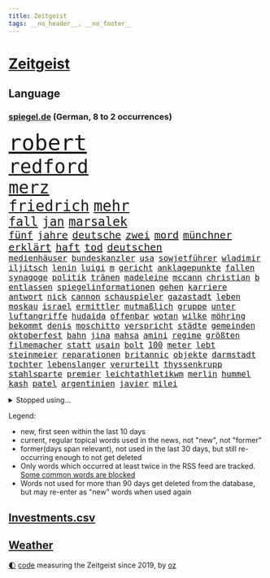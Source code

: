 ```yaml
---
title: Zeitgeist
tags: __no_header__, __no_footer__
---
```


# [Zeitgeist](https://oliz.io/zeitgeist/)

## Language

<h3><a href="https://www.spiegel.de" target="_blank">spiegel.de</a> (German, 8 to 2 occurrences)</h3>
<p style="font-family:monospace">
<span style="font-size:32pt"><a href="news_links.html#robert" class="current">robert</a></span>
<br>
<span style="font-size:28pt"><a href="news_links.html#redford" class="new">redford</a></span>
<br>
<span style="font-size:25pt"><a href="news_links.html#merz" class="current">merz</a></span>
<br>
<span style="font-size:22pt"><a href="news_links.html#friedrich" class="current">friedrich</a></span>
<span style="font-size:22pt"><a href="news_links.html#mehr" class="current">mehr</a></span>
<br>
<span style="font-size:18pt"><a href="news_links.html#fall" class="current">fall</a></span>
<span style="font-size:18pt"><a href="news_links.html#jan" class="current">jan</a></span>
<span style="font-size:18pt"><a href="news_links.html#marsalek" class="current">marsalek</a></span>
<br>
<span style="font-size:15pt"><a href="news_links.html#fünf" class="current">fünf</a></span>
<span style="font-size:15pt"><a href="news_links.html#jahre" class="current">jahre</a></span>
<span style="font-size:15pt"><a href="news_links.html#deutsche" class="current">deutsche</a></span>
<span style="font-size:15pt"><a href="news_links.html#zwei" class="current">zwei</a></span>
<span style="font-size:15pt"><a href="news_links.html#mord" class="current">mord</a></span>
<span style="font-size:15pt"><a href="news_links.html#münchner" class="current">münchner</a></span>
<span style="font-size:15pt"><a href="news_links.html#erklärt" class="current">erklärt</a></span>
<span style="font-size:15pt"><a href="news_links.html#haft" class="current">haft</a></span>
<span style="font-size:15pt"><a href="news_links.html#tod" class="current">tod</a></span>
<span style="font-size:15pt"><a href="news_links.html#deutschen" class="current">deutschen</a></span>
<br>
<span style="font-size:12pt"><a href="news_links.html#medienhäuser" class="new">medienhäuser</a></span>
<span style="font-size:12pt"><a href="news_links.html#bundeskanzler" class="current">bundeskanzler</a></span>
<span style="font-size:12pt"><a href="news_links.html#usa" class="current">usa</a></span>
<span style="font-size:12pt"><a href="news_links.html#sowjetführer" class="new">sowjetführer</a></span>
<span style="font-size:12pt"><a href="news_links.html#wladimir" class="current">wladimir</a></span>
<span style="font-size:12pt"><a href="news_links.html#iljitsch" class="new">iljitsch</a></span>
<span style="font-size:12pt"><a href="news_links.html#lenin" class="current">lenin</a></span>
<span style="font-size:12pt"><a href="news_links.html#luigi" class="current">luigi</a></span>
<span style="font-size:12pt"><a href="news_links.html#m" class="current">m</a></span>
<span style="font-size:12pt"><a href="news_links.html#gericht" class="current">gericht</a></span>
<span style="font-size:12pt"><a href="news_links.html#anklagepunkte" class="new">anklagepunkte</a></span>
<span style="font-size:12pt"><a href="news_links.html#fallen" class="current">fallen</a></span>
<span style="font-size:12pt"><a href="news_links.html#synagoge" class="new">synagoge</a></span>
<span style="font-size:12pt"><a href="news_links.html#politik" class="current">politik</a></span>
<span style="font-size:12pt"><a href="news_links.html#tränen" class="current">tränen</a></span>
<span style="font-size:12pt"><a href="news_links.html#madeleine" class="current">madeleine</a></span>
<span style="font-size:12pt"><a href="news_links.html#mccann" class="current">mccann</a></span>
<span style="font-size:12pt"><a href="news_links.html#christian" class="current">christian</a></span>
<span style="font-size:12pt"><a href="news_links.html#b" class="current">b</a></span>
<span style="font-size:12pt"><a href="news_links.html#entlassen" class="current">entlassen</a></span>
<span style="font-size:12pt"><a href="news_links.html#spiegelinformationen" class="current">spiegelinformationen</a></span>
<span style="font-size:12pt"><a href="news_links.html#gehen" class="current">gehen</a></span>
<span style="font-size:12pt"><a href="news_links.html#karriere" class="current">karriere</a></span>
<span style="font-size:12pt"><a href="news_links.html#antwort" class="current">antwort</a></span>
<span style="font-size:12pt"><a href="news_links.html#nick" class="current">nick</a></span>
<span style="font-size:12pt"><a href="news_links.html#cannon" class="new">cannon</a></span>
<span style="font-size:12pt"><a href="news_links.html#schauspieler" class="current">schauspieler</a></span>
<span style="font-size:12pt"><a href="news_links.html#gazastadt" class="current">gazastadt</a></span>
<span style="font-size:12pt"><a href="news_links.html#leben" class="current">leben</a></span>
<span style="font-size:12pt"><a href="news_links.html#moskau" class="current">moskau</a></span>
<span style="font-size:12pt"><a href="news_links.html#israel" class="current">israel</a></span>
<span style="font-size:12pt"><a href="news_links.html#ermittler" class="current">ermittler</a></span>
<span style="font-size:12pt"><a href="news_links.html#mutmaßlich" class="current">mutmaßlich</a></span>
<span style="font-size:12pt"><a href="news_links.html#gruppe" class="current">gruppe</a></span>
<span style="font-size:12pt"><a href="news_links.html#unter" class="current">unter</a></span>
<span style="font-size:12pt"><a href="news_links.html#luftangriffe" class="current">luftangriffe</a></span>
<span style="font-size:12pt"><a href="news_links.html#hudaida" class="new">hudaida</a></span>
<span style="font-size:12pt"><a href="news_links.html#offenbar" class="current">offenbar</a></span>
<span style="font-size:12pt"><a href="news_links.html#wotan" class="current">wotan</a></span>
<span style="font-size:12pt"><a href="news_links.html#wilke" class="current">wilke</a></span>
<span style="font-size:12pt"><a href="news_links.html#möhring" class="current">möhring</a></span>
<span style="font-size:12pt"><a href="news_links.html#bekommt" class="current">bekommt</a></span>
<span style="font-size:12pt"><a href="news_links.html#denis" class="current">denis</a></span>
<span style="font-size:12pt"><a href="news_links.html#moschitto" class="new">moschitto</a></span>
<span style="font-size:12pt"><a href="news_links.html#verspricht" class="current">verspricht</a></span>
<span style="font-size:12pt"><a href="news_links.html#städte" class="current">städte</a></span>
<span style="font-size:12pt"><a href="news_links.html#gemeinden" class="current">gemeinden</a></span>
<span style="font-size:12pt"><a href="news_links.html#oktoberfest" class="current">oktoberfest</a></span>
<span style="font-size:12pt"><a href="news_links.html#bahn" class="current">bahn</a></span>
<span style="font-size:12pt"><a href="news_links.html#jina" class="new">jina</a></span>
<span style="font-size:12pt"><a href="news_links.html#mahsa" class="new">mahsa</a></span>
<span style="font-size:12pt"><a href="news_links.html#amini" class="new">amini</a></span>
<span style="font-size:12pt"><a href="news_links.html#regime" class="current">regime</a></span>
<span style="font-size:12pt"><a href="news_links.html#größten" class="current">größten</a></span>
<span style="font-size:12pt"><a href="news_links.html#filmemacher" class="current">filmemacher</a></span>
<span style="font-size:12pt"><a href="news_links.html#statt" class="current">statt</a></span>
<span style="font-size:12pt"><a href="news_links.html#usain" class="new">usain</a></span>
<span style="font-size:12pt"><a href="news_links.html#bolt" class="new">bolt</a></span>
<span style="font-size:12pt"><a href="news_links.html#100" class="current">100</a></span>
<span style="font-size:12pt"><a href="news_links.html#meter" class="current">meter</a></span>
<span style="font-size:12pt"><a href="news_links.html#lebt" class="current">lebt</a></span>
<span style="font-size:12pt"><a href="news_links.html#steinmeier" class="current">steinmeier</a></span>
<span style="font-size:12pt"><a href="news_links.html#reparationen" class="new">reparationen</a></span>
<span style="font-size:12pt"><a href="news_links.html#britannic" class="new">britannic</a></span>
<span style="font-size:12pt"><a href="news_links.html#objekte" class="current">objekte</a></span>
<span style="font-size:12pt"><a href="news_links.html#darmstadt" class="current">darmstadt</a></span>
<span style="font-size:12pt"><a href="news_links.html#tochter" class="current">tochter</a></span>
<span style="font-size:12pt"><a href="news_links.html#lebenslanger" class="current">lebenslanger</a></span>
<span style="font-size:12pt"><a href="news_links.html#verurteilt" class="current">verurteilt</a></span>
<span style="font-size:12pt"><a href="news_links.html#thyssenkrupp" class="current">thyssenkrupp</a></span>
<span style="font-size:12pt"><a href="news_links.html#stahlsparte" class="new">stahlsparte</a></span>
<span style="font-size:12pt"><a href="news_links.html#premier" class="current">premier</a></span>
<span style="font-size:12pt"><a href="news_links.html#leichtathletikwm" class="current">leichtathletikwm</a></span>
<span style="font-size:12pt"><a href="news_links.html#merlin" class="current">merlin</a></span>
<span style="font-size:12pt"><a href="news_links.html#hummel" class="new">hummel</a></span>
<span style="font-size:12pt"><a href="news_links.html#kash" class="new">kash</a></span>
<span style="font-size:12pt"><a href="news_links.html#patel" class="new">patel</a></span>
<span style="font-size:12pt"><a href="news_links.html#argentinien" class="current">argentinien</a></span>
<span style="font-size:12pt"><a href="news_links.html#javier" class="current">javier</a></span>
<span style="font-size:12pt"><a href="news_links.html#milei" class="current">milei</a></span>
</p>
<details>
<summary>Stopped using...</summary>
<p class="former" style="font-size:12pt">
schwarzen(1791) statement(1790) alexej(1789) bisherige(1789) krankenhäuser(1789) nawalny(1789) schleswigholstein(1789) umfeld(1789) alarm(1788) egal(1788) persönliche(1788) schildert(1788) skandal(1788) ungewöhnlich(1788) übergriffe(1788) angeklagte(1787) arbeitsplatz(1787) entschädigung(1787) kriminelle(1787) la(1787) lohnt(1787) obama(1787) versteigert(1787) willen(1787) 37(1786) berichte(1786) einstieg(1786) favoriten(1786) florian(1786) grad(1786) riss(1786) alkohol(1785) begleitet(1785) geboren(1785) planeten(1785) cristiano(1784) gefährden(1784) ronaldo(1784) unbekannten(1784) entgegen(1783) hass(1783) vorübergehend(1783) weltweite(1783) 2016(1782) rückschlag(1782) verschiebt(1782) anne(1781) endgültig(1780) ermöglichen(1780) geklärt(1780) leid(1780) lust(1780) tödlicher(1780) gemeldet(1779) inflation(1779) plus(1779) termin(1779) zusammenhang(1779) null(1778) philipp(1778) beschluss(1777) schien(1777) englischen(1776) springt(1776) verbindet(1776) klären(1775) 32(1773) nerven(1773) auswirkungen(1772) aktivistin(1771) see(1771) eigener(1769) einschränkungen(1769) schnellen(1769) holocaust(1764) geprägt(1763) brach(1762) aufhalten(1758) gelandet(1758) wem(1758) ältere(1758) hilfen(1755) verständnis(1752) pleite(1751) training(1748) kandidatur(1742) günther(1740) konzert(1739) blut(1600) übrig(1600) interessen(1591) finanziert(1590) lehren(1547) kleidung(1528) volk(1527) stehlen(1463) gemeinschaft(1450) spiegelkorrespondent(1438) älteste(1427) magazin(1406) front(1371) unserem(1371) seltene(1362) fördern(1338) desto(1324) emotionalen(1307) 2014(1304) jennifer(1278) brandenburger(1267) iranische(1255) flüchten(1254) erlauben(1235) zentrale(1215) umstände(1214) kaffee(1181) jugendlicher(1177) misshandelt(1174) grün(1166) tode(1130) offizielle(1125) nationaltrainer(1075) begegnung(1065) staates(1012) steigern(999) mag(980) praxis(971) landwirte(956) startups(948) islamistischen(945) kleinere(935) uefa(927) vermeintliche(927) betreiben(901) angerichtet(885) kollidiert(882) glas(877) fisch(861) urlauber(856) gehandelt(831) gelände(829) kurzer(816) sizilien(809) sächsischen(809) drastische(807) rechtsextremer(807) festgestellt(800) zwischenfall(800) langjährigen(795) queere(790) nahostkonflikt(774) nächster(757) kranke(749) torwart(749) genossen(747) ausnahmezustand(742) kandidiert(737) goldenen(731) 24jährige(730) rechtsextremisten(729) achtzigerjahren(719) miliz(714) verspottet(711) oppositionspolitiker(706) demokratischen(704) 85(693) raumstation(692) gerechnet(690) veröffentlichung(689) version(688) aufruhr(686) stimmte(682) mancherorts(675) klingen(662) kostenlos(644) produzent(643) franzose(642) haftstrafen(642) abgeordneter(620) umstrittenes(620) dorthin(615) zurückgewiesen(613) iss(608) finanziellen(605) passagier(596) wettkampf(594) audi(590) firmenchef(590) harvey(571) mats(570) gefälschte(568) hummels(566) abgewiesen(564) mallorca(558) verzögern(554) wütet(543) möglichkeit(542) rheinmetall(537) planung(536) outfits(532) überlassen(531) bgh(524) getreten(511) fahrrad(510) elefanten(508) größtes(505) escooter(503) bräuchte(499) instanz(499) ablauf(493) versuchter(493) ungewollt(492) telekom(491) grenzkontrollen(489) sprecher(483) kryptowährung(481) gemessen(464) jeweils(463) stiegen(463) ignorieren(462) palästinensern(462) schütze(462) beschließen(459) suchten(450) allmählich(449) 200000(448) verwaltungsgericht(443) gesteuert(440) schwangerschaft(439) co₂ausstoß(435) enttäuschung(434) umsatz(433) zeug(431) strebt(430) extremen(427) feuert(427) eingebrochen(425) westküste(425) zerstörten(416) glaube(412) anruf(411) auszugeben(407) schwierigen(404) verstorben(402) 130(400) rechtsextrem(393) klimakonferenz(390) geheimdienste(389) northvolt(389) britin(385) one(384) versammeln(383) aktionäre(382) liveblog(381) staatsoberhaupt(378) ausgetauscht(371) verbannt(368) schwedischen(367) versorgen(358) bauarbeiten(357) cem(356) özdemir(356) biografie(355) doku(354) teuersten(351) namibia(347) festgehalten(343) leipziger(341) 71(340) bastelt(340) erholung(340) bezos(337) härteren(335) hof(333) morgens(331) unterschiedliche(330) mängel(329) mohamed(328) königreich(327) ursprung(327) gemeinde(326) superkraft(323) brett(320) apps(318) traditionellen(317) gedenkt(316) kern(316) klubwm(316) aktueller(313) vorstellungen(311) aufrüstung(309) dunkelheit(307) zunehmende(307) meteorologen(306) zustände(306) auskommen(303) exporte(302) ultimatum(301) spdfraktionschef(297) gefährdung(296) mittagessen(296) odessa(296) unterschiedlichen(296) weinstein(296) runden(292) überfallen(287) sexismus(284) gefängnisstrafe(282) queeren(281) winden(280) fraktionschef(279) zwingen(279) konferenz(273) pompeji(273) trotzt(273) verständigt(271) zehntausenden(270) südkoreas(269) 97(267) entfacht(266) begreifen(265) schlange(265) bielefeld(264) übergeben(264) ed(260) sheeran(260) wirtz(260) bonn(258) vorläufig(258) brutaler(255) ordnung(253) bewusstlos(252) chaotische(252) medizinischen(252) steffi(251) verzicht(251) strategisch(250) rückkehrer(249) skurrile(249) absolut(248) aktive(248) internationaler(248) lieferung(248) südwesten(248) verwirrung(248) community(246) faktoren(246) affront(245) nasa(245) natochef(244) schattenflotte(243) ausreichend(240) schülern(240) erwartete(239) winzige(238) abgeschlossen(234) beliebtes(234) unabhängiger(233) arte(232) batteriehersteller(231) trinkwasser(231) re(228) rereportage(228) führerschein(227) mail(227) übers(226) promille(223) wirtschaftsleistung(223) londons(222) tauchen(222) begegnet(221) eurozone(221) grill(221) malen(221) zweites(221) massiver(220) mütterrente(220) bedauert(219) spiegelleser(218) atomkraftwerk(217) getrennte(216) bauch(215) besseres(215) kälte(215) firewall(213) gift(212) berge(210) einzuschränken(209) fußgänger(209) gemüse(209) vorbereitungen(209) interviews(208) ostdeutsche(208) ruhm(208) wilder(207) außenhandel(206) dazwischen(206) weltspitze(206) nützt(202) abschieben(199) rückgängig(199) aschaffenburg(198) steuererklärung(198) kapitel(197) stürmen(197) fedchef(196) universitäten(195) berechnung(194) sicherer(194) cannes(192) nähern(192) zugenommen(189) darfur(188) heißer(188) erden(187) friedensabkommen(185) ulrich(184) ausschluss(183) kulturstaatsminister(182) gazakonflikt(181) usvizepräsident(181) benutzt(180) karlheinz(180) tiefsten(180) verschwindet(180) gefangenenaustausch(179) lahme(179) trophäe(179) dokumentarfilm(178) warfen(177) grok(175) beherrschen(174) demokratischer(172) hamm(172) mexikanischen(172) steuergeld(172) zecken(172) küstenwache(171) vorantreiben(171) bröckelt(170) vernichten(169) reichsbürgergruppe(168) verpflichtungen(167) wahlkreis(167) bestehenden(166) ansatz(165) gerichtet(165) haifa(165) prozesse(165) ungewöhnliches(165) britisches(164) linda(164) toronto(164) sammlung(163) übung(163) enfant(162) terrible(162) extennisstar(161) galatasaray(161) repräsentative(161) ron(160) internes(159) pokalfinale(159) benannt(158) nutzten(158) wandte(158) inspirieren(157) kretschmann(157) ukrainern(157) winfried(157) 1995(156) wartezeiten(156) miguel(155) teufel(155) bauer(154) beschlossene(154) amazonasgebiet(153) wertlos(152) besprechen(151) geldern(151) geplantes(151) verabschiedete(150) aufgegriffen(149) gynäkologe(149) heldin(149) woidke(149) angezündet(148) einseitiges(148) gefüllt(148) hurra(148) warschau(148) abtreibungsrecht(147) chatbots(147) ernennt(147) urteilte(147) c(146) fähig(146) stürme(146) 61(144) einschränkung(144) willkommen(144) wirtschaftlicher(144) zollstreits(143) amtsvorgänger(142) breite(142) unerlaubt(142) vorlesen(142) chan(141) einschränken(141) schimmel(141) verkürzen(141) weitaus(141) klang(139) nürnberger(139) kampfhandlungen(138) clooney(137) feministin(137) strompreise(137) leinwand(135) sturzfluten(135) spontan(134) stich(134) abwechslung(133) bewegenden(133) seltenheit(133) verunsichern(133) reinigen(132) sofortiger(132) terrorverdacht(132) begünstigt(131) fitzek(131) arminia(130) genf(130) masters(130) wolfram(130) erwerb(129) summen(129) wassersparen(129) überfüllte(129) funktion(128) lies(128) präsidentschaftskandidat(128) vorfeld(128) anja(127) auftragsbücher(127) kalifornische(127) norddeutsche(127) weiterspielen(127) information(126) irreführende(126) rädern(126) street(126) wachsendes(126) wirtschaftsvertreter(126) coman(125) eindeutige(125) thiel(125) unruhen(125) auftauchen(124) erkenntnis(124) gedächtnis(124) jackie(124) kleinem(124) rüstungsgüter(124) varianten(124) bewährungsstrafen(123) graffiti(123) telegram(121) vereinbarte(121) fischen(119) ronald(119) turniere(119) feier(118) joel(118) kathedrale(118) beantragen(116) dahin(116) ferien(116) laune(116) yair(116) barça(115) exporteure(115) kaschmir(115) aß(114) cochef(114) magath(114) susanne(114) tabletten(114) usjustizministerium(114) notenbankchef(113) schleppend(113) slogans(113) uswirtschaft(113) verletzen(113) audretsch(112) einflussreichsten(112) großmutter(112) vorfahren(112) 1998(111) eingehandelt(111) historischem(111) kläger(111) zigaretten(111) bewusstlosigkeit(110) fußballerin(110) stadtverwaltung(110) betrunken(109) gewohnheit(109) 400000(108) amal(108) herstellen(108) terroranschlag(108) zugeschlagen(108) beilegen(107) einziger(107) missverständnis(107) routen(107) benehmen(106) territoriale(106) verbünden(106) waldbrandes(106) 135(105) ankündigung(105) jenna(105) landesgrenzen(105) ortega(105) befeuert(104) csd(104) schulsystem(104) schwarzer(104) ansturm(103) blitz(103) kleidungsstück(103) mythen(103) renten(103) spdbundestagsfraktion(103) unangenehme(103) bestände(102) anrufer(101) bell(101) sommerpause(101) weimer(101) annkatrin(100) femizid(100) denke(99) hebel(99) vi(99) dachten(98) forschen(97) grillen(97) setzten(97) aufgebaut(96) verstärkung(96) mordfall(95) duo(94) gefürchteten(94) untersagen(94) miene(93) plagegeister(93) vermüllte(93) anrufen(92) anwesend(92) party(92) regenbogenflagge(92) schlechtes(92) 320(91) 739(91) gravierenden(91) nächtlichen(91) sonnencreme(91) beobachtungen(90) kichips(90) schlussstrich(90) verschwörungstheorien(90) internetzugang(89) juristen(89) rückenwind(89) sponsoring(89) staatsdiener(89) ungesund(89) mähroboter(88) seele(88) tasse(88) erstickt(87) mitarbeitenden(87) pitzke(87) zugeständnissen(87) cnn(86) interessant(86) kippe(86) mitgründer(86) optimismus(86) population(86) recycling(86) spielflächen(86) auszubauen(85) beantwortet(85) bronzestatue(85) chancengleichheit(85) feierlichen(85) nationaltorwart(85) passau(85) schaue(85) spaghetti(85) verstand(85) weltbühne(85) westdeutschen(85) cohen(84) geschlechterrollen(84) keymer(84) rasant(84) schachspieler(84) schadensbegrenzung(84) schufteten(84) städtetrip(84) umgestellt(84) basketballnationalspielerin(83) gedruckt(83) hinein(83) millionär(83) musikvideo(83) priester(83) tropischer(83) wnba(83) batteriezellhersteller(82) easyjet(82) gerede(82) hilfsgüter(82) jim(82) moralisch(82) skulptur(82) apparat(81) erfolgsgeschichten(81) hsvpräsident(81) infos(81) more(81) prideparade(81) richardson(81) steine(81) topdiplomat(81) bizarren(80) buchbar(80) dorfes(80) emobilität(80) fotografie(80) stiften(80) texten(80) vergisst(80) energiekosten(79) gegessen(79) marcandré(79) stegen(79) ter(79) anwärter(78) erwürgt(78) labourregierung(78) landeskriminalamt(78) mittelalterliche(78) papiere(78) rupert(78) zehnjährigen(78) erläutert(77) explodieren(77) fronten(77) ideologisch(77) prosor(77) saudis(77) volksfest(77) bern(76) drogenszene(76) lapid(76) sportlern(76) goldman(75) knobloch(75) sachs(75) verursachte(75) übertragen(75) geologe(74) life(74) little(74) spezielles(74) terry(74) trottel(74) dumm(73) exportstopp(73) hauseigentümer(73) nordeuropa(73) primaten(73) schwingt(73) therapeutin(73) verstorbener(73) championsleaguesieger(72) heilbronn(72) kampffahrzeuge(72) kurzschluss(72) mboko(72) spiegelkorrespondenten(72) unzureichend(72) aufgestaut(71) entkriminalisierung(71) fußballtransferticker(71) lehre(71) ligen(71) südamerikanische(71) verpuffung(71) vornehmen(71) weltrangliste(71) yorks(71) dammbruch(70) dna(70) helsinki(70) marokko(70) punktsieg(70) queer(70) williamson(70) billy(69) dummen(69) implantat(69) lehnte(69) nannten(69) anstehendes(68) innere(68) pirmasens(68) schutt(68) anwohnern(67) außenseiterin(67) hilflosigkeit(67) hitzewelle(67) klarkommen(67) marina(67) trinkt(67) unterschätzte(67) badenwürttembergs(66) brüchig(66) fabriken(66) tigerbabys(66) ökosystem(66) aberkennung(65) bedürfnisse(65) cameron(65) hochstaplerin(65) letzterer(65) litauische(65) peiniger(65) schaulustige(65) tweets(65) tätig(65) uribe(65) canberra(64) genehmigte(64) klagende(64) lampedusa(64) spieletipps(64) torpedieren(64) verschrecken(64) zonen(64) altersgrenze(63) amazongründer(63) befasst(63) eventuell(63) gebüsch(63) gesperrten(63) ‒(63) geschüttelt(62) positiver(62) prinzip(62) schlimmeres(62) bratwurst(61) grundfesten(61) kakadus(61) militärhilfe(61) ausfechten(60) crewmitglieder(60) dreijährigen(60) drohende(60) freibad(60) zugverkehr(60) finanzamt(59) gelockt(59) neunjährigen(59) pam(59) ramos(59) schrieben(59) sicherheitslage(59) atombombe(58) horror(58) insekten(58) leroy(58) pannen(58) sané(58) strand(58) filmcharaktere(57) geschlecht(57) nashörner(57) reumütig(57) verdrängt(57) westlichen(57) days(56) dienstleistungen(56) kelly(56) norbert(56) sensible(56) ulli(56) 39(55) alisha(55) hochbegabte(55) lehmann(55) socialmediaverbot(55) automobilindustrie(54) planlosigkeit(54) steuerprüfungen(54) weltmarke(54) antony(53) armenien(53) befrieden(53) forschungen(53) heruntergefahren(53) montreal(53) patriarchat(53) tiktoker(53) vernünftig(53) drogenkartelle(52) entsprechend(52) haseloff(52) rekordhoch(52) tägliche(52) verarbeitung(52) versöhnt(52) zerteilt(52) aserbaidschan(51) badegäste(51) best(51) springerstiefel(51) verärgert(51) ausnahmespieler(50) brisanten(50) hobbit(50) importen(50) tierpark(50) todesfällen(50) abos(49) beansprucht(49) fahrschule(49) féréba(49) koné(49) ausstrahlen(48) deepseek(48) diva(48) grüner(48) hat's(48) insolventen(48) kilometern(48) krokodil(48) rotenburg(48) selbstbewusster(48) volkswirtschaften(48) berufseinsteiger(47) chen(47) holland(47) unnachgiebig(47) erfurt(46) fußballstar(46) gefundenen(46) geheimdienstinformationen(46) abgebrannt(44) diogo(44) fiese(44) jota(44) nachzahlungen(44) packendes(44) schwor(44) wesentlichen(44) bemühen(43) gründlich(43) knallt(43) kulturelle(43) neuseelands(43) nils(43) schieflage(43) zentralafrikanische(43) akw(42) aussprechen(42) christin(42) chrupalla(42) feilen(42) izmir(42) sommerliche(42) tennisturnier(42) willkür(42) zügen(42) ökosysteme(42) 78(41) heimlicher(41) sturzflut(41) wiedergeburt(41) bafög(40) dorsten(40) gianluigi(40) gwinn(40) lebensbedrohlich(40) waffensystemen(40) ärztlich(40) chefarzt(39) hitzebeschwerden(39) kukies(39) köhler(39) ware(39) afdchef(38) anzeichen(38) erlässt(38) grauen(38) initiatoren(38) kreislaufprobleme(38) parteizentrale(38) rakers(38) sachsenanhalts(38) angstschweiß(37) from(37) gesellschaftliche(37) haustiere(37) nächtlichem(37) sofortige(37) 3i/atlas(36) eskalierten(36) gedanke(36) gittens(36) pasta(36) sonnensystem(36) boxkampf(35) dormagen(35) eigenschaft(35) export(35) feuerwerk(35) wahrhaben(35) weltranglistenerste(35) bekennen(34) guttut(34) aufwendige(33) bildschirme(33) bootsausflug(33) erstellen(33) jubiläum(33) jva(33) mobil(33) nordwesten(33) rettungsversuch(33) transfernews(33) befürworter(32) frauchen(32) friedensnobelpreis(32) gewittern(32) pendler(32) schulferien(32) schönzureden(32) bergretter(31) bitcoin(31) bondi(31) judith(31) rabatten(31) schulkinder(31) ungewöhnlicher(31) winzig(31) zensur(31) barack(30) bikini(30) elfmeterschießen(30) enthüllen(30) frauke(30) herausragende(30) julija(30) nawalnaja(30) 14000(29) abtreibungen(29) ausgebüxt(29) leichten(29) präsidentengattin(29) schmerzhafte(29) stützpunkt(29) sympathie(29) taufen(29) entwaffnung(28) erliegen(28) ersatzbus(28) filmten(28) friedensdeal(28) gäbe(28) lastwagen(28) propagandavideos(28) schätzen(28) siebziger(28) zehnmal(28) anhalten(27) erdrutsche(27) escooterunfall(27) gesetzesvorhaben(27) niederländischer(27) stigmatisiert(27) unerwünscht(27) wasserqualität(27) wüste(27) zurücktreten(27) alexandre(26) eingeplant(26) empfinde(26) rivalin(26) salvini(26) sexualstraftäters(26) wen(26) ekitiké(25) forest(25) neckar(25) william(25) bo(24) brady(24) gelegenheitsjobs(24) kultfigur(24) monica(24) superman(24) verbreiteten(24) zusagen(24) breitete(23) geboten(23) hirnerkrankung(23) interstellaren(23) kaufpreise(23) kometen(23) miller(23) pilotprojekt(23) schwimmwm(23) gespeichert(22) gräben(22) passenden(22) verhärtet(22) weichen(22) übereinstimmenden(22) berger(21) cain(21) date(21) dean(21) mattia(21) schmetterlinge(21) spendete(21) bestes(20) nachbarstaaten(20) ständigen(20) 7000(19) briefe(19) clown(19) drückt(19) epsteinaffäre(18) ferngesteuerte(18) ghislaine(18) gleitschirmflug(18) heben(18) islamistischer(18) journalistinnen(18) maxwell(18) peterording(18) sankt(18) unfallort(18) vogue(17) antikorruptionsbehörden(16) dreißig(16) kritikers(16) angepriesen(15) einigt(15) fanatischer(15) nass(15) römer(15) tödliches(15) zurückgezahlt(14) anleger(13) aufrichtig(13) berechtigt(13) bergrettung(13) bußgeldbescheide(13) jason(13) momoa(13) risse(13) sonnenlicht(13) bundeskanzlerin(12) bundespräsidentin(12) gequält(12) patzer(12) verzögerten(12) vierköpfige(12) abwurf(11) auszutragen(11) durchführen(11) enttäuschende(11) palantir(11) platte(11) polizeisoftware(11) schwache(11) strafverfahren(11) waffenexporten(11)
</p>
</details>
<p>Legend:
<ul>
<li><span class="new">new</span>, first seen within the last 10 days</li>
<li><span class="current">current</span>, regular topical words used in the news, not "new", not "former"</li>
<li><span class="former">former(days span relevant)</span>, not used in the last 30 days, but still re-occurring enough to not get deleted</li>
<li>Only words which occurred at least twice in the RSS feed are tracked. <a href="language/filters.py">Some common words are blocked</a></li>
<li>Words not used for more than 90 days get deleted from the database, but may re-enter as "new" words when used again</li>
</ul>
</p>

## [Investments](investments.html)[.csv](investments.csv)

## [Weather](weather.html)

<footer>
<a href="javascript:toggleTheme()" class="nav">🌓</a>
<a href="https://github.com/ooz/zeitgeist">code</a> measuring the Zeitgeist since 2019, by <a href="https://oliz.io">oz</a>
</footer>
